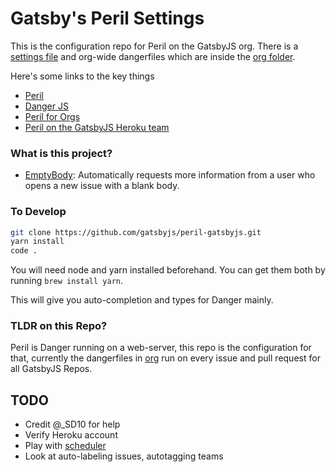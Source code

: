 # Gatsby's Peril Settings

This is the configuration repo for Peril on the GatsbyJS org. There is a [settings file](peril.settings.json) and org-wide
dangerfiles which are inside the [org folder](org).

Here's some links to the key things

- [Peril](https://github.com/danger/peril)
- [Danger JS](http://danger.systems/js/)
- [Peril for Orgs](https://github.com/danger/peril/blob/master/docs/setup_for_org.md)
- [Peril on the GatsbyJS Heroku team](https://dashboard.heroku.com/apps/peril-gatsbyjs)

### What is this project?

- [EmptyBody](org/emptybody.ts): Automatically requests more information from a user who opens a new issue with a blank body.

### To Develop

```sh
git clone https://github.com/gatsbyjs/peril-gatsbyjs.git
yarn install
code .
```

You will need node and yarn installed beforehand. You can get them both by running `brew install yarn`.

This will give you auto-completion and types for Danger mainly.

### TLDR on this Repo?

Peril is Danger running on a web-server, this repo is the configuration for that, currently the dangerfiles in [org](org/)
run on every issue and pull request for all GatsbyJS Repos.

## TODO

- Credit @\_SD10 for help
- Verify Heroku account
- Play with [scheduler](https://github.com/danger/peril/blob/master/source/db/index.ts)
- Look at auto-labeling issues, autotagging teams
